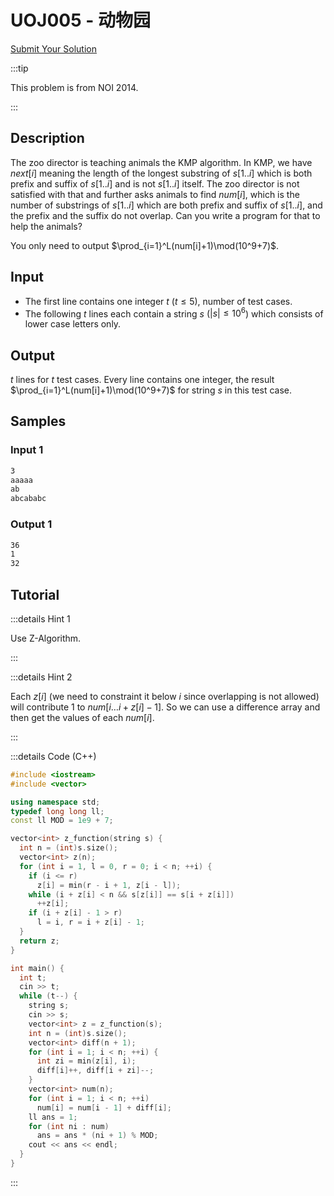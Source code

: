 # UOJ005 - 动物园

[Submit Your Solution](http://uoj.ac/problem/5)

:::tip

This problem is from NOI 2014.

:::

## Description

The zoo director is teaching animals the KMP algorithm. In KMP, we have $next[i]$ meaning the length of the longest substring of $s[1..i]$ which is both prefix and suffix of $s[1..i]$ and is not $s[1..i]$ itself. The zoo director is not satisfied with that and further asks animals to find $num[i]$, which is the number of substrings of $s[1..i]$ which are both prefix and suffix of $s[1..i]$, and the prefix and the suffix do not overlap. Can you write a program for that to help the animals?

You only need to output $\prod_{i=1}^L(num[i]+1)\mod(10^9+7)$.

## Input

- The first line contains one integer $t$ ($t\leq5$), number of test cases.
- The following $t$ lines each contain a string $s$ ($|s|\leq10^6$) which consists of lower case letters only.

## Output

$t$ lines for $t$ test cases. Every line contains one integer, the result $\prod_{i=1}^L(num[i]+1)\mod(10^9+7)$ for string $s$ in this test case.

## Samples

### Input 1

```txt
3
aaaaa
ab
abcababc
```

### Output 1

```txt
36
1
32
```

## Tutorial

:::details Hint 1

Use Z-Algorithm.

:::

:::details Hint 2

Each $z[i]$ (we need to constraint it below $i$ since overlapping is not allowed) will contribute $1$ to $num[i\dots i+z[i]-1]$. So we can use a difference array and then get the values of each $num[i]$.

:::

:::details Code (C++)

```cpp
#include <iostream>
#include <vector>

using namespace std;
typedef long long ll;
const ll MOD = 1e9 + 7;

vector<int> z_function(string s) {
  int n = (int)s.size();
  vector<int> z(n);
  for (int i = 1, l = 0, r = 0; i < n; ++i) {
    if (i <= r)
      z[i] = min(r - i + 1, z[i - l]);
    while (i + z[i] < n && s[z[i]] == s[i + z[i]])
      ++z[i];
    if (i + z[i] - 1 > r)
      l = i, r = i + z[i] - 1;
  }
  return z;
}

int main() {
  int t;
  cin >> t;
  while (t--) {
    string s;
    cin >> s;
    vector<int> z = z_function(s);
    int n = (int)s.size();
    vector<int> diff(n + 1);
    for (int i = 1; i < n; ++i) {
      int zi = min(z[i], i);
      diff[i]++, diff[i + zi]--;
    }
    vector<int> num(n);
    for (int i = 1; i < n; ++i)
      num[i] = num[i - 1] + diff[i];
    ll ans = 1;
    for (int ni : num)
      ans = ans * (ni + 1) % MOD;
    cout << ans << endl;
  }
}
```

:::
